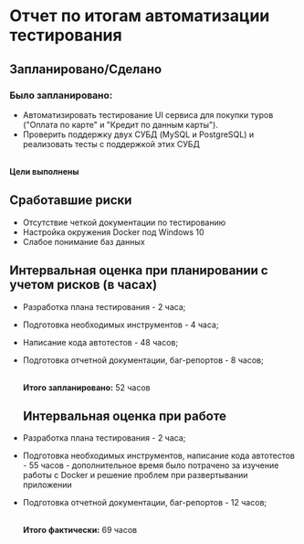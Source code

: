 # Отчет по итогам автоматизации тестирования
## Запланировано/Сделано
### Было запланировано:

- Автоматизировать тестирование UI сервиса для покупки туров ("Оплата по карте" и "Кредит по данным карты").
- Проверить поддержку двух СУБД (MySQL и PostgreSQL) и реализовать тесты с поддержкой этих СУБД

<br> **Цели выполнены** </br>

## Сработавшие риски
- Отсутствие четкой документации по тестированию
- Настройка окружения Docker под Windows 10
- Слабое понимание баз данных

## Интервальная оценка при планировании с учетом рисков (в часах)
- Разработка плана тестирования - 2 часа;
- Подготовка необходимых инструментов - 4 часа;
- Написание кода автотестов - 48 часов;
- Подготовка отчетной документации, баг-репортов - 8 часов;

  <br> **Итого запланировано:** 52 часов </br>

  ## Интервальная оценка при работе
- Разработка плана тестирования - 2 часа;
- Подготовка необходимых инструментов, написание кода автотестов - 55 часов - дополнительное время было потрачено за изучение работы с Docker и решение проблем при развертывании приложении
- Подготовка отчетной документации, баг-репортов - 12 часов;

  <br> **Итого фактически:** 69 часов</br>